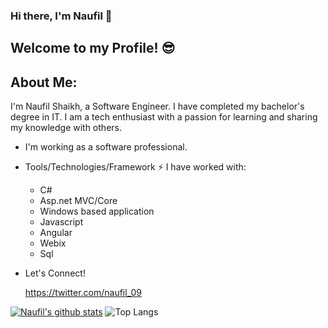 ### Hi there, I'm Naufil 👋

<!--
**naufilshaikh09/naufilshaikh09** is a ✨ _special_ ✨ repository because its `README.md` (this file) appears on your GitHub profile.

Here are some ideas to get you started:

- 🔭 I’m currently working on ...
- 🌱 I’m currently learning ...
- 👯 I’m looking to collaborate on ...
- 🤔 I’m looking for help with ...
- 💬 Ask me about ...
- 📫 How to reach me: ...
- 😄 Pronouns: ...
- ⚡ Fun fact: ...
-->

Welcome to my Profile! 😎
-
About Me:
-
I'm Naufil Shaikh, a Software Engineer. I have completed my bachelor's degree in IT. I am a tech enthusiast with a passion for learning and sharing my knowledge with others.

- I'm working as a software professional.

- Tools/Technologies/Framework ⚡ I have worked with:
  - C#
  - Asp.net MVC/Core
  - Windows based application
  - Javascript
  - Angular
  - Webix
  - Sql

- Let's Connect!

  https://twitter.com/naufil_09
  
[![Naufil's github stats](https://github-readme-stats.vercel.app/api?username=naufilshaikh09&theme=vue&show_icons=true&include_all_commits=true)](https://github.com/naufilshaikh09/github-readme-stats)
![Top Langs](https://github-readme-stats.vercel.app/api/top-langs/?username=naufilshaikh09&theme=vue&layout=compact)

<!-- ![](https://komarev.com/ghpvc/?username=naufilshaikh09) -->
